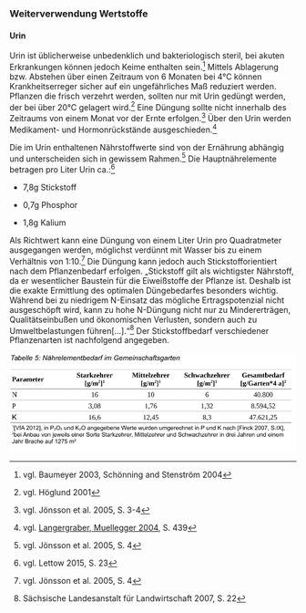### Weiterverwendung Wertstoffe

#### Urin

Urin ist üblicherweise unbedenklich und bakteriologisch steril, bei akuten Erkrankungen können jedoch Keime enthalten sein.[^1] Mittels Ablagerung bzw. Abstehen über einen Zeitraum von 6 Monaten bei 4°C können Krankheitserreger sicher auf ein ungefährliches Maß reduziert werden. Pflanzen die frisch verzehrt werden, sollten nur mit Urin gedüngt werden, der bei über 20°C gelagert wird.[^2] Eine Düngung sollte nicht innerhalb des Zeitraums von einem Monat vor der Ernte erfolgen.[^3] Über den Urin werden Medikament- und Hormonrückstände ausgeschieden.[^4]

Die im Urin enthaltenen Nährstoffwerte sind von der Ernährung abhängig und unterscheiden sich in gewissem Rahmen.[^5] Die Hauptnährelemente betragen pro Liter Urin ca.:[^6]

* 7,8g Stickstoff

* 0,7g Phosphor

* 1,8g Kalium

Als Richtwert kann eine Düngung von einem Liter Urin pro Quadratmeter ausgegangen werden, möglichst verdünnt mit Wasser bis zu einem Verhältnis von 1:10.[^7] Die Düngung kann jedoch auch Stickstofforientiert nach dem Pflanzenbedarf erfolgen. „Stickstoff gilt als wichtigster Nährstoff, da er wesentlicher Baustein für die Eiweißstoffe der Pflanze ist. Deshalb ist die exakte Ermittlung des optimalen Düngebedarfes besonders wichtig. Während bei zu niedrigem N-Einsatz das mögliche Ertragspotenzial nicht ausgeschöpft wird, kann zu hohe N-Düngung nicht nur zu Mindererträgen, Qualitätseinbußen und ökonomischen Verlusten, sondern auch zu Umweltbelastungen führen\[…\].“[^8] Der Stickstoffbedarf verschiedener Pflanzenarten ist nachfolgend angegeben.

![](/assets/Naehrelementbedarf_im_Gemeinschaftsgarten.png)	

[^1]: vgl. Baumeyer 2003, Schönning and Stenström 2004

[^2]: vgl. Höglund 2001

[^3]: vgl. Jönsson et al. 2005, S. 3-4

[^4]: vgl. [Langergraber, Muellegger 2004](http://citeseerx.ist.psu.edu/viewdoc/download?doi=10.1.1.476.8593&rep=rep1&type=pdf), S. 439

[^5]: vgl. Jönsson et al. 2005, S. 4

[^6]: vgl. Lettow 2015, S. 23

[^7]:  vgl. Jönsson et al. 2005, S. 4

[^8]: Sächsische Landesanstalt für Landwirtschaft 2007, S. 22

[^9]:  Lettow 2015, S.28

